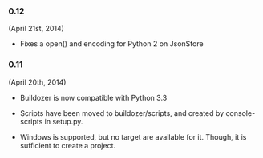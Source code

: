 ### 0.12
(April 21st, 2014)

- Fixes a open() and encoding for Python 2 on JsonStore


### 0.11
(April 20th, 2014)

- Buildozer is now compatible with Python 3.3

- Scripts have been moved to buildozer/scripts, and created by console-scripts
  in setup.py.

- Windows is supported, but no target are available for it. Though, it is
  sufficient to create a project.
